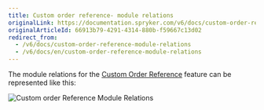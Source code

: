 ```yaml
---
title: Custom order reference- module relations
originalLink: https://documentation.spryker.com/v6/docs/custom-order-reference-module-relations
originalArticleId: 66913b79-4291-4314-880b-f59667c13d02
redirect_from:
  - /v6/docs/custom-order-reference-module-relations
  - /v6/docs/en/custom-order-reference-module-relations
---
```


The module relations for the [Custom Order Reference](/docs/scos/dev/features/202009.0/order-management/order-management-feature-overview/custom-order-reference-overview.html) feature can be represented like this: 

![Custom order Reference Module Relations](https://confluence-connect.gliffy.net/embed/image/48319fea-1661-457f-9b4f-b8029dea8e70.png?utm_medium=live&utm_source=custom) 
